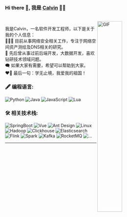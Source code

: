 ### Hi there 👋, 我是 [Calvin](https://github.com/chunyuliu106667777) 👨‍💻

<br/>
<img align="right" width="40%" alt="GIF" src="https://media.giphy.com/media/MC6eSuC3yypCU/giphy.gif" />
<p>
我是Calvin，一名软件开发工程师，以下是关于我的个人信息：
<br/>
👨🏽‍💻 目前从事网络安全相关工作，专注于网络空间资产测绘及DNS相关的研究。
<br/>  
💼 先后曾从事过前后端开发，大数据开发，喜欢钻研技术领域问题。
<br/>
🗨 如果大家有需要，希望可以帮助到大家。
<br/>
❤️‍🔥 最后一句：学无止境，我爱我的祖国！
</p>
 
### 🖋 编程语言:
![Python](https://img.shields.io/badge/Python-blue)
![Java](https://img.shields.io/badge/Java-green)
![JavaScript](https://img.shields.io/badge/JavaScript-yellow)
![Lua](https://img.shields.io/badge/Lua-red)

### 🛠️ 相关技术栈:
![SpringBoot](https://img.shields.io/badge/-SpringBoot-black?style=flat-square&logo=SpringBoot)
![Vue](https://img.shields.io/badge/-Vue-black?style=flat-square&logo=Vue)
![Ant Design](https://img.shields.io/badge/-AntDesign-black?style=flat-square&logo=AntDesign)
![Linux](https://img.shields.io/badge/-Linux-black?style=flat-square&logo=Linux)
![Hadoop](https://img.shields.io/badge/-Hadoop-black?style=flat-square&logo=Hadoop)
![Clickhouse](https://img.shields.io/badge/-Clickhouse-black?style=flat-square&logo=Clickhouse)
![Elasticsearch](https://img.shields.io/badge/-Elasticsearch-black?style=flat-square&logo=Elasticsearch)
![Flink](https://img.shields.io/badge/-Flink-black?style=flat-square&logo=Flink)
![Spark](https://img.shields.io/badge/-Spark-black?style=flat-square&logo=Spark)
![Kafka](https://img.shields.io/badge/-Kafka-black?style=flat-square&logo=Kafka)
![RocketMQ](https://img.shields.io/badge/-RocketMQ-black?style=flat-square&logo=RocketMQ)
![...](https://img.shields.io/badge/-...-black?style=flat-square&logo=...)
<hr/>
